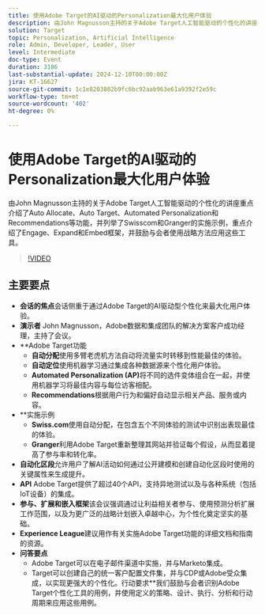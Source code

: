 ```yaml
---
title: 使用Adobe Target的AI驱动的Personalization最大化用户体验
description: 由John Magnusson主持的关于Adobe Target人工智能驱动的个性化的讲座重点介绍了Auto Allocate、Auto Target、Automated Personalization和Recommendations等功能，并列举了Swisscom和Granger的实施示例，重点介绍了Engage、Expand和Embed框架，并鼓励与会者使用战略方法应用这些工具。
solution: Target
topic: Personalization, Artificial Intelligence
role: Admin, Developer, Leader, User
level: Intermediate
doc-type: Event
duration: 3186
last-substantial-update: 2024-12-10T00:00:00Z
jira: KT-16627
source-git-commit: 1c1e8203802b9fc6bc92aab963e61a9392f2e59c
workflow-type: tm+mt
source-wordcount: '402'
ht-degree: 0%

---
```



# 使用Adobe Target的AI驱动的Personalization最大化用户体验

由John Magnusson主持的关于Adobe Target人工智能驱动的个性化的讲座重点介绍了Auto Allocate、Auto Target、Automated Personalization和Recommendations等功能，并列举了Swisscom和Granger的实施示例，重点介绍了Engage、Expand和Embed框架，并鼓励与会者使用战略方法应用这些工具。

>[!VIDEO](https://video.tv.adobe.com/v/3440934/?learn=on&enablevpops)

## 主要要点

* **会话的焦点**&#x200B;会话侧重于通过Adobe Target的AI驱动型个性化来最大化用户体验。
* **演示者** John Magnusson，Adobe数据和集成团队的解决方案客户成功经理，主持了会议。
* **Adobe Target功能
   * **自动分配**&#x200B;使用多臂老虎机方法自动将流量实时转移到性能最佳的体验。
   * **自动定位**&#x200B;使用机器学习通过集成各种数据源来个性化用户体验。
   * **Automated Personalization (AP)**&#x200B;将不同的选件变体组合在一起，并使用机器学习将最佳内容与每位访客相配。
   * **Recommendations**&#x200B;根据用户行为和偏好自动显示相关产品、服务或内容。
* **实&#x200B;施示例
   * **Swiss.com**&#x200B;使用自动分配，在包含五个不同体验的测试中识别出表现最佳的体验。
   * **Granger**&#x200B;利用Adobe Target重新整理其网站并验证每个假设，从而显着提高了参与率和转化率。
* **自动化区段**&#x200B;允许用户了解AI活动如何通过公开建模和创建自动化区段时使用的关键属性来生成提升。
* **API** Adobe Target提供了超过40个API，支持异地测试以及与各种系统（包括IoT设备）的集成。
* **参与、扩展和嵌入框架**&#x200B;该会议强调通过让利益相关者参与、使用预测分析扩展工作范围，以及为更广泛的战略计划嵌入卓越中心，为个性化奠定坚实的基础。
* **Experience League**&#x200B;建议用作有关实施Adobe Target功能的详细文档和指南的资源。
* **问答要点**
   * Adobe Target可以在电子邮件渠道中实施，并与Marketo集成。
   * Target可以创建自己的统一客户配置文件集，并与CDP或Adobe受众集成，以实现更强大的个性化。行动要求**我们鼓励与会者识别Adobe Target个性化工具的用例，并使用定义的策略、设计、执行、分析和行动周期来应用这些用例。

